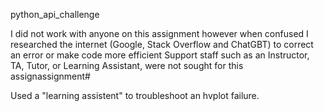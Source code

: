 python_api_challenge

I did not work with anyone on this assignment
however when confused I researched the internet (Google, Stack Overflow and ChatGBT) to correct an error or make code more efficient
Support staff such as an Instructor, TA, Tutor, or Learning Assistant, were not sought for this assignassignment# 

Used a "learning assistent" to troubleshoot an hvplot failure.

